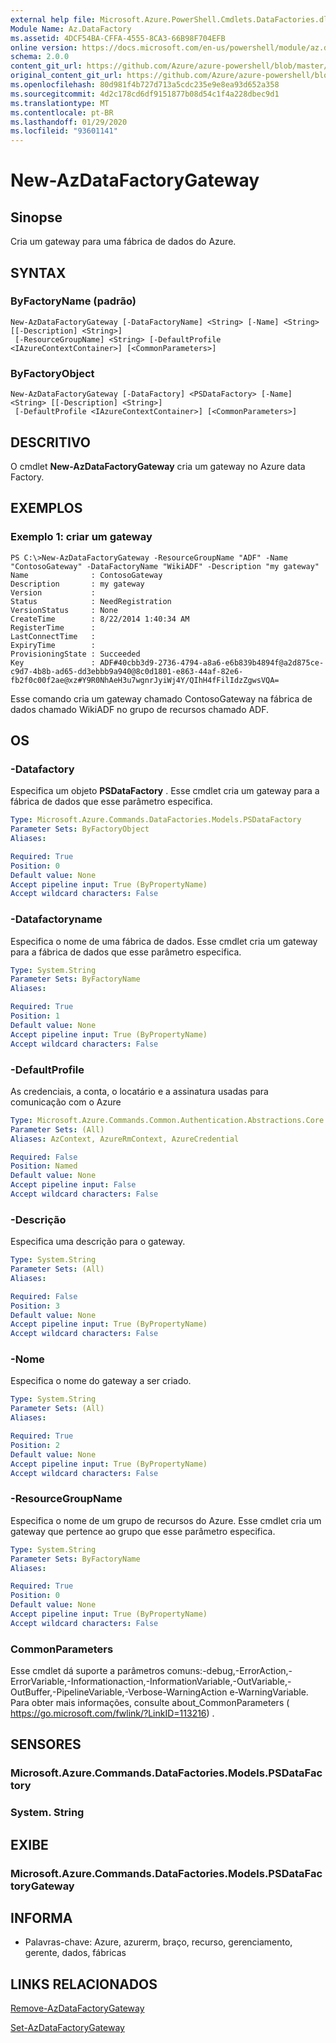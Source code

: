 ```yaml
---
external help file: Microsoft.Azure.PowerShell.Cmdlets.DataFactories.dll-Help.xml
Module Name: Az.DataFactory
ms.assetid: 4DCF54BA-CFFA-4555-8CA3-66B98F704EFB
online version: https://docs.microsoft.com/en-us/powershell/module/az.datafactory/new-azdatafactorygateway
schema: 2.0.0
content_git_url: https://github.com/Azure/azure-powershell/blob/master/src/DataFactory/DataFactoryV2/help/New-AzDataFactoryGateway.md
original_content_git_url: https://github.com/Azure/azure-powershell/blob/master/src/DataFactory/DataFactoryV2/help/New-AzDataFactoryGateway.md
ms.openlocfilehash: 80d981f4b727d713a5cdc235e9e8ea93d652a358
ms.sourcegitcommit: 4d2c178cd6df9151877b08d54c1f4a228dbec9d1
ms.translationtype: MT
ms.contentlocale: pt-BR
ms.lasthandoff: 01/29/2020
ms.locfileid: "93601141"
---
```

# New-AzDataFactoryGateway

## Sinopse
Cria um gateway para uma fábrica de dados do Azure.

## SYNTAX

### ByFactoryName (padrão)
```
New-AzDataFactoryGateway [-DataFactoryName] <String> [-Name] <String> [[-Description] <String>]
 [-ResourceGroupName] <String> [-DefaultProfile <IAzureContextContainer>] [<CommonParameters>]
```

### ByFactoryObject
```
New-AzDataFactoryGateway [-DataFactory] <PSDataFactory> [-Name] <String> [[-Description] <String>]
 [-DefaultProfile <IAzureContextContainer>] [<CommonParameters>]
```

## DESCRITIVO
O cmdlet **New-AzDataFactoryGateway** cria um gateway no Azure data Factory.

## EXEMPLOS

### Exemplo 1: criar um gateway
```
PS C:\>New-AzDataFactoryGateway -ResourceGroupName "ADF" -Name "ContosoGateway" -DataFactoryName "WikiADF" -Description "my gateway"
Name              : ContosoGateway
Description       : my gateway
Version           : 
Status            : NeedRegistration
VersionStatus     : None
CreateTime        : 8/22/2014 1:40:34 AM
RegisterTime      : 
LastConnectTime   : 
ExpiryTime        : 
ProvisioningState : Succeeded
Key               : ADF#40cbb3d9-2736-4794-a8a6-e6b839b4894f@a2d875ce-c9d7-4b8b-ad65-dd3ebbb9a940@8c0d1801-e863-44af-82e6-fb2f0c00f2ae@xz#Y9R0NhAeH3u7wgnrJyiWj4Y/QIhH4fFilIdzZgwsVQA=
```

Esse comando cria um gateway chamado ContosoGateway na fábrica de dados chamado WikiADF no grupo de recursos chamado ADF.

## OS

### -Datafactory
Especifica um objeto **PSDataFactory** .
Esse cmdlet cria um gateway para a fábrica de dados que esse parâmetro especifica.

```yaml
Type: Microsoft.Azure.Commands.DataFactories.Models.PSDataFactory
Parameter Sets: ByFactoryObject
Aliases:

Required: True
Position: 0
Default value: None
Accept pipeline input: True (ByPropertyName)
Accept wildcard characters: False
```

### -Datafactoryname
Especifica o nome de uma fábrica de dados.
Esse cmdlet cria um gateway para a fábrica de dados que esse parâmetro especifica.

```yaml
Type: System.String
Parameter Sets: ByFactoryName
Aliases:

Required: True
Position: 1
Default value: None
Accept pipeline input: True (ByPropertyName)
Accept wildcard characters: False
```

### -DefaultProfile
As credenciais, a conta, o locatário e a assinatura usadas para comunicação com o Azure

```yaml
Type: Microsoft.Azure.Commands.Common.Authentication.Abstractions.Core.IAzureContextContainer
Parameter Sets: (All)
Aliases: AzContext, AzureRmContext, AzureCredential

Required: False
Position: Named
Default value: None
Accept pipeline input: False
Accept wildcard characters: False
```

### -Descrição
Especifica uma descrição para o gateway.

```yaml
Type: System.String
Parameter Sets: (All)
Aliases:

Required: False
Position: 3
Default value: None
Accept pipeline input: True (ByPropertyName)
Accept wildcard characters: False
```

### -Nome
Especifica o nome do gateway a ser criado.

```yaml
Type: System.String
Parameter Sets: (All)
Aliases:

Required: True
Position: 2
Default value: None
Accept pipeline input: True (ByPropertyName)
Accept wildcard characters: False
```

### -ResourceGroupName
Especifica o nome de um grupo de recursos do Azure.
Esse cmdlet cria um gateway que pertence ao grupo que esse parâmetro especifica.

```yaml
Type: System.String
Parameter Sets: ByFactoryName
Aliases:

Required: True
Position: 0
Default value: None
Accept pipeline input: True (ByPropertyName)
Accept wildcard characters: False
```

### CommonParameters
Esse cmdlet dá suporte a parâmetros comuns:-debug,-ErrorAction,-ErrorVariable,-Informationaction,-InformationVariable,-OutVariable,-OutBuffer,-PipelineVariable,-Verbose-WarningAction e-WarningVariable. Para obter mais informações, consulte about_CommonParameters ( https://go.microsoft.com/fwlink/?LinkID=113216) .

## SENSORES

### Microsoft.Azure.Commands.DataFactories.Models.PSDataFactory

### System. String

## EXIBE

### Microsoft.Azure.Commands.DataFactories.Models.PSDataFactoryGateway

## INFORMA
* Palavras-chave: Azure, azurerm, braço, recurso, gerenciamento, gerente, dados, fábricas

## LINKS RELACIONADOS

[Remove-AzDataFactoryGateway](./Remove-AzDataFactoryGateway.md)

[Set-AzDataFactoryGateway](./Set-AzDataFactoryGateway.md)


